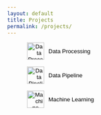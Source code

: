 ```yaml
---
layout: default
title: Projects
permalink: /projects/
---
```


<!-- Data Processing -->
<figure>
  <button id="toggle-data-processing" style="display: flex; align-items: center; border: none; background: none; cursor: pointer;">
    <img src="{{ site.baseurl }}/assets/icons/data_proces.svg" alt="Data Processing Logo" class="logo" style="width: 40px; height: 40px; margin-right: 10px;">
    <span>Data Processing</span>
  </button>
  <div id="data-processing-container" style="display: none; margin-top: 20px;">
    <p>Data processing involves cleaning, transforming, and organizing raw data to make it useful for analysis. Tools used include Python, Pandas, and SQL.</p>
  </div>
</figure>

<!-- Data Pipeline -->
<figure>
  <button id="toggle-data-pipeline" style="display: flex; align-items: center; border: none; background: none; cursor: pointer;">
    <img src="{{ site.baseurl }}/assets/icons/data_pipe.svg" alt="Data Pipeline Logo" class="logo" style="width: 40px; height: 40px; margin-right: 10px;">
    <span>Data Pipeline</span>
  </button>
  <div id="data-pipeline-container" style="display: none; margin-top: 20px;">
    <p>A data pipeline is a series of processes that automate the collection, processing, and storage of data. This project involved using Apache Kafka and Spark.</p>
  </div>
</figure>

<!-- Machine Learning -->
<figure>
  <button id="toggle-machine-learning" style="display: flex; align-items: center; border: none; background: none; cursor: pointer;">
    <img src="{{ site.baseurl }}/assets/icons/ai.svg" alt="Machine Learning Logo" class="logo" style="width: 40px; height: 40px; margin-right: 10px;">
    <span>Machine Learning</span>
  </button>
  <div id="machine-learning-container" style="display: none; margin-top: 20px;">
    <h1>Project Overview: Data Pipeline & Predictive Modeling with LSTM</h1>

    <!-- Introduction -->
    <h2>Introduction</h2>
    <p>
        This project integrates modern data engineering practices and machine learning 
        to forecast quarterly metrics using a Long Short-Term Memory (LSTM) model.
        We employed <strong>dbt</strong>, <strong>DuckDB</strong>, and 
        <strong>Streamlit</strong> to create a robust data pipeline, following the 
        <em>Medallion Architecture</em> (Bronze, Silver, and Gold layers). This all work in Docker containers.
        Key tasks included data ingestion, feature engineering, model training, and 
        interactive dashboard visualization.
    </p>

    <!-- Architecture -->
    <h2>Architecture: The Medallion Approach</h2>
    <p>
        The data flow is structured into three main layers to ensure scalability, 
        clarity, and reliability:
    </p>
    <ul>
        <li><strong>Bronze Layer:</strong> Raw data (from CSVs) is 
        loaded into DuckDB without transformations.</li>
        <li><strong>Silver Layer:</strong> Data is cleaned, validated, and normalized. 
        Missing values are addressed with <code>KNN-Imputer</code>, and features are 
        standardized with <code>MinMaxScaler</code>.</li>
        <li><strong>Gold Layer:</strong> Aggregated and enriched data is finalized 
        for machine learning tasks and analytical queries. Prediction outputs are 
        also stored here.</li>
    </ul>

    <!-- ETL Process -->
    <h2>ETL Process</h2>
    <p>
        The data transformation workflow (powered by <strong>dbt</strong>) is divided 
        into the following phases:
    </p>
    <ol>
        <li><strong>Extract:</strong> Data is pulled from source files into 
        the Bronze layer.</li>
        <li><strong>Transform:</strong> The Silver layer processes data for missing 
        values, anomalies, and feature scaling. Additionally, features like unit 
        type or quarter identifiers are one-hot encoded.</li>
        <li><strong>Load:</strong> The final Gold layer stores curated data and 
        houses predicted values. These predictions are then accessed and visualized 
        in <strong>Streamlit</strong>.</li>
    </ol>

    <!-- Key Highlights -->
    <h2>Key Highlights</h2>
    <ul>
        <li><strong>LSTM Model Development:</strong> A TensorFlow/Keras-based model 
        trained on historical data to forecast future metrics.</li>
        <li><strong>Data Quality Management:</strong> Missing data handled using 
        <code>KNN-Imputer</code> and anomalous values corrected during transformations.</li>
        <li><strong>Feature Engineering:</strong> One-hot encoding of categorical 
        variables (units, quarters) and scaling with <code>MinMaxScaler</code>.</li>
        <li><strong>Model Evaluation:</strong> Metrics such as MAE, RMSE, and R² 
        were used to gauge performance.</li>
        <li><strong>Streamlit Dashboard:</strong> Interactive interface to compare 
        historical vs. predicted values with dynamic filtering and various 
        visualizations (line, scatter, bar charts).</li>
    </ul>

    <!-- Results -->
    <h2>Results</h2>
    <p>
        By incorporating a structured pipeline with dbt and DuckDB, we achieved 
        consistent data transformations and a reliable environment for 
        machine learning. The LSTM model demonstrated a strong capability to 
        predict quarterly metrics, and the Streamlit application offered 
        a user-friendly platform for exploring both historical and forecasted data.
    </p>
  </div>
</figure>

<script>
  // Data Processing toggle
  document.getElementById("toggle-data-processing").addEventListener("click", function() {
    const container = document.getElementById("data-processing-container");
    const logo = this.querySelector("img");
    const text = this.querySelector("span");

    if (container.style.display === "none") {
      container.style.display = "block";
      text.textContent = "Hide Data Processing";
      logo.style.transform = "rotate(360deg)";
    } else {
      container.style.display = "none";
      text.textContent = "Data Processing";
      logo.style.transform = "rotate(0deg)";
    }
  });

  // Data Pipeline toggle
  document.getElementById("toggle-data-pipeline").addEventListener("click", function() {
    const container = document.getElementById("data-pipeline-container");
    const logo = this.querySelector("img");
    const text = this.querySelector("span");

    if (container.style.display === "none") {
      container.style.display = "block";
      text.textContent = "Hide Data Pipeline";
      logo.style.transform = "rotate(360deg)";
    } else {
      container.style.display = "none";
      text.textContent = "Data Pipeline";
      logo.style.transform = "rotate(0deg)";
    }
  });

  // Machine Learning toggle
  document.getElementById("toggle-machine-learning").addEventListener("click", function() {
    const container = document.getElementById("machine-learning-container");
    const logo = this.querySelector("img");
    const text = this.querySelector("span");

    if (container.style.display === "none") {
      container.style.display = "block";
      text.textContent = "Hide Machine Learning";
      logo.style.transform = "rotate(360deg)";
    } else {
      container.style.display = "none";
      text.textContent = "Machine Learning";
      logo.style.transform = "rotate(0deg)";
    }
  });
</script>
